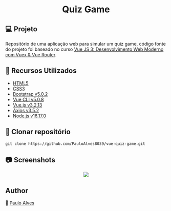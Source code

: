 <h1 align="center">Quiz Game</h1>

## :computer: Projeto

Repositório de uma aplicação web para simular um quiz game, código fonte do projeto foi baseado no curso [Vue JS 3: Desenvolvimento Web Moderno com Vuex & Vue Router](https://www.udemy.com/course/vue-js-3-desenvolvimento-web-moderno-com-vuex-vue-router/).

## :wrench: Recursos Utilizados

- [HTML5](https://www.w3schools.com/html/)
- [CSS3](https://www.w3schools.com/css/)
- [Bootstrap v5.0.2](https://getbootstrap.com/docs/5.0/getting-started/introduction/)
- [Vue CLI v5.0.8](https://cli.vuejs.org/) 
- [Vue.js v3.2.13](https://vuejs.org/)
- [Axios v3.5.2](https://www.npmjs.com/package/vue-axios)
- [Node.js v16.17.0](https://nodejs.org/en/)

## :floppy_disk: Clonar repositório

```git clone https://github.com/PauloAlves8039/vue-quiz-game.git```

## :camera: Screenshots

<p align="center"> <img src="https://github.com/PauloAlves8039/vue-quiz-game/blob/master/src/assets/img/screenshot.png" /> </p>

## Author
:boy: [Paulo Alves](https://github.com/PauloAlves8039)

